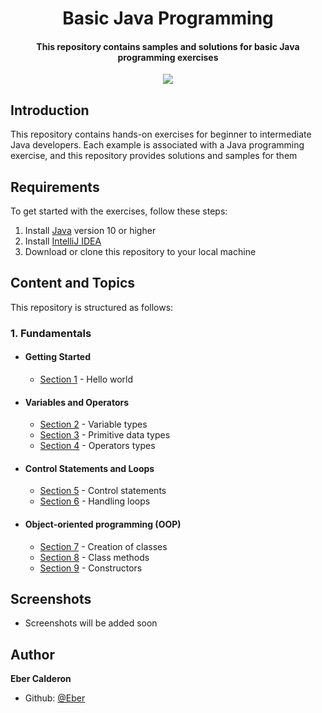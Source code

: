 <h1 align ="center" > Basic Java Programming </h1>

<h4 align ="center"> This repository contains samples and solutions for basic Java programming exercises </h4>

<p align="center">
    <a href="https://github.com/ebercalderon/basic-java-programming">
      <img src="https://img.shields.io/badge/Java-Basic-red" />
    </a>
</p>

## Introduction

This repository contains hands-on exercises for beginner to intermediate Java developers. Each example is associated
with a Java programming exercise, and this repository provides solutions and samples for them

## Requirements

To get started with the exercises, follow these steps:

1. Install [Java](https://www.oracle.com/technetwork/java/javase/downloads/index.html) version 10 or higher
2. Install [IntelliJ IDEA](https://www.jetbrains.com/idea/download/)
3. Download or clone this repository to your local machine

## Content and Topics

This repository is structured as follows:

### 1. Fundamentals

- #### Getting Started
    - [Section 1](https://github.com/ebercalderon/basic-java-programming/tree/main/section1) - Hello world
- #### Variables and Operators
    - [Section 2](https://github.com/ebercalderon/basic-java-programming/tree/main/section2) - Variable types
    - [Section 3](https://github.com/ebercalderon/basic-java-programming/tree/main/section3) - Primitive data types
    - [Section 4](https://github.com/ebercalderon/basic-java-programming/tree/main/section4) - Operators types
- #### Control Statements and Loops
    - [Section 5](https://github.com/ebercalderon/basic-java-programming/tree/main/section5) - Control statements
    - [Section 6](https://github.com/ebercalderon/basic-java-programming/tree/main/section6) - Handling loops
- #### Object-oriented programming (OOP)
    - [Section 7](https://github.com/ebercalderon/basic-java-programming/tree/main/section7) - Creation of classes
    - [Section 8](https://github.com/ebercalderon/basic-java-programming/tree/main/section8) - Class methods
    - [Section 9](https://github.com/ebercalderon/basic-java-programming/tree/main/section9) - Constructors

## Screenshots

- Screenshots will be added soon

## Author

**Eber Calderon**

- Github: [@Eber](https://github.com/ebercalderon)
